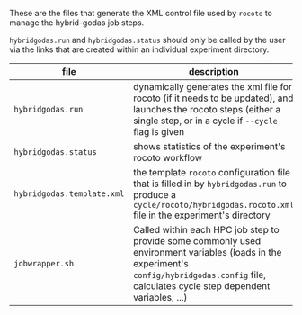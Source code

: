 These are the files that generate the XML control file used by `rocoto` to manage the hybrid-godas job steps.

`hybridgodas.run` and `hybridgodas.status` should only be called by the user via the links that are created within an individual experiment directory.


| file | description |
| ---  | ----------- |
| `hybridgodas.run` | dynamically generates the xml file for rocoto (if it needs to be updated), and launches the rocoto steps (either a single step, or in a cycle if `--cycle` flag is given |
| `hybridgodas.status` | shows statistics of the experiment's rocoto workflow |
| `hybridgodas.template.xml` | the template `rocoto` configuration file that is filled in by `hybridgodas.run` to produce a `cycle/rocoto/hybridgodas.rocoto.xml` file in the experiment's directory |
| `jobwrapper.sh` | Called within each HPC job step to provide some commonly used environment variables (loads in the experiment's `config/hybridgodas.config` file, calculates cycle step dependent variables, ...) |

